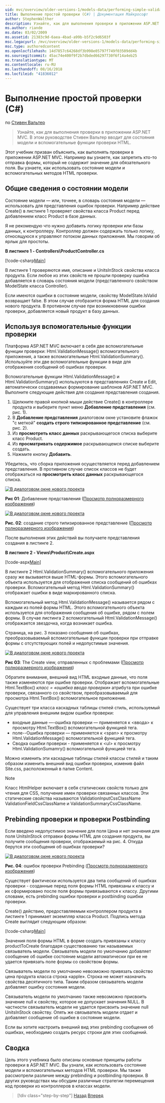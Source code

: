 ```yaml
---
uid: mvc/overview/older-versions-1/models-data/performing-simple-validation-cs
title: Выполнение простой проверки (C#) | Документация Майкрософт
author: StephenWalther
description: Узнайте, как для выполнения проверки в приложении ASP.NET MVC. В этом руководстве Стивен Вальтер вводит вы состояние модели, а также вспомогательные проверки HTML...
ms.author: riande
ms.date: 03/02/2009
ms.assetid: 21383c9d-6aea-4bad-a99b-b5f2c9d6503f
msc.legacyurl: /mvc/overview/older-versions-1/models-data/performing-simple-validation-cs
msc.type: authoredcontent
ms.openlocfilehash: 14d7857c64268df3b998e05797f749f03509dd4b
ms.sourcegitcommit: 45ac74e400f9f2b7dbded66297730f6f14a4eb25
ms.translationtype: MT
ms.contentlocale: ru-RU
ms.lasthandoff: 08/16/2018
ms.locfileid: "41836012"
---
```

<a name="performing-simple-validation-c"></a>Выполнение простой проверки (C#)
====================
по [Стивен Вальтер](https://github.com/StephenWalther)

> Узнайте, как для выполнения проверки в приложении ASP.NET MVC. В этом руководстве Стивен Вальтер вводит для состояния модели и вспомогательные функции проверки HTML.


Этот учебник призван объяснить, как выполнять проверки в приложении ASP.NET MVC. Например вы узнаете, как запретить кто-то отправка формы, который не содержит значение для обязательного поля. Вы узнаете, как использовать состояние модели и вспомогательных методов HTML проверки.

## <a name="understanding-model-state"></a>Общие сведения о состоянии модели

Состояние модели — или, точнее, в словарь состояния модели — использовать для представления ошибок проверки. Например действие Create() в листинге 1 проверяет свойства класса Product перед добавлением класс Product в базе данных.


Я не рекомендую что нужно добавить логику проверки или базы данных, к контроллеру. Контроллер должен содержать только логику, относящуюся к управляют потоком данных приложения. Мы говорим об ярлык для простоты.


**В листинге 1 - Controllers\ProductController.cs**

[!code-csharp[Main](performing-simple-validation-cs/samples/sample1.cs)]

В листинге 1 проверяются имя, описание и UnitsInStock свойства класса продукта. Если любое из этих свойств не прошли проверку ошибка добавляется в словарь состояния модели (представленного свойством ModelState класса Controller).

Если имеются ошибки в состояние модели, свойству ModelState.IsValid возвращает false. В этом случае отобразится форма HTML для создания нового продукта. В противном случае при возникновении ошибки проверки, добавляется новый продукт в базу данных.

## <a name="using-the-validation-helpers"></a>Используя вспомогательные функции проверки

Платформа ASP.NET MVC включает в себя две вспомогательные функции проверки: Html.ValidationMessage() вспомогательного приложения, а также вспомогательные Html.ValidationSummary(). Используйте эти две вспомогательные функции в виде для отображения сообщений об ошибках проверки.

Вспомогательные функции Html.ValidationMessage() и Html.ValidationSummary() используются в представлениях Create и Edit, автоматически создаваемых формирование шаблонов ASP.NET MVC. Выполните следующие действия для создания представления создания.

1. Щелкните правой кнопкой мыши действие Create() в контроллере продукта и выберите пункт меню **Добавление представления** (см. рис. 1).
2. В **Добавление представления** диалоговом окне установите флажок "с меткой" **создать строго типизированное представление** (см. рис. 2).
3. Из **просмотреть класс данных** раскрывающегося списка выберите класс Product.
4. Из **просматривать содержимое** раскрывающемся списке выберите создать.
5. Нажмите кнопку **Добавить**.


Убедитесь, что сборка приложения осуществляется перед добавлением представления. В противном случае список классов не будет отображаться на **просмотреть класс данных** раскрывающегося списка.


[![В диалоговом окне нового проекта](performing-simple-validation-cs/_static/image1.jpg)](performing-simple-validation-cs/_static/image1.png)

**Рис 01**: Добавление представления ([Просмотр полноразмерного изображения](performing-simple-validation-cs/_static/image2.png))


[![В диалоговом окне нового проекта](performing-simple-validation-cs/_static/image2.jpg)](performing-simple-validation-cs/_static/image3.png)

**Рис. 02**: создание строго типизированное представление ([Просмотр полноразмерного изображения](performing-simple-validation-cs/_static/image4.png))


После выполнения этих действий вы получаете представления создания в листинге 2.

**В листинге 2 - Views\Product\Create.aspx**

[!code-aspx[Main](performing-simple-validation-cs/samples/sample2.aspx)]

В листинге 2 Html.ValidationSummary() вспомогательного приложения сразу же вызывается выше HTML-формы. Этого вспомогательного объекта используется для отображения списка сообщений об ошибках проверки. Вспомогательный метод Html.ValidationSummary() отображает ошибки в виде маркированного списка.

Вспомогательный метод Html.ValidationMessage() называется рядом с каждым из полей формы HTML. Этого вспомогательного объекта используется для отображения сообщения об ошибке, рядом с полем формы. В случае листинга 2 вспомогательный Html.ValidationMessage() отображается звездочка, когда возникает ошибка.

Страница, на рис. 3 показано сообщения об ошибках, преобразовываемый вспомогательные функции проверки при отправке формы с отсутствующих полей и недопустимые значения.


[![В диалоговом окне нового проекта](performing-simple-validation-cs/_static/image3.jpg)](performing-simple-validation-cs/_static/image5.png)

**Рис 03**: The Create view, отправленных с проблемами ([Просмотр полноразмерного изображения](performing-simple-validation-cs/_static/image6.png))


Обратите внимание, внешний вид HTML входные данные, что поля также изменяются при ошибке проверки. Отображает вспомогательные Html.TextBox() *класс = «ошибка ввода проверки»* атрибута при ошибке проверки, связанного со свойством, преобразовываемый для просмотра Html.TextBox() вспомогательное приложение.

Существует три класса каскадных таблицы стилей стиль, используемый для управления внешним видом ошибки проверки:

- входные данные —-ошибка проверки — применяется к &lt;ввода&gt; к просмотру Html.TextBox() вспомогательной функцией тега.
- поле--Ошибка проверки — применяется к &lt;span&gt; к просмотру Html.ValidationMessage() вспомогательной функцией тега.
- Сводка ошибки проверки - применяется к &lt;ul&gt; к просмотру Html.ValidationSumamry() вспомогательной функцией тега.

Можно изменить эти каскадные таблицы стилей классы стилей и таким образом изменить внешний вид ошибки проверки, изменив файл Site.css, расположенный в папке Content.

> [!NOTE] 
> 
> Класс HtmlHelper включает в себя статических свойств только для чтения для CSS, получение имен проверки связанных классов. Эти статические свойства называются ValidationInputCssClassName ValidationFieldCssClassName и ValidationSummaryCssClassName.


## <a name="prebinding-validation-and-postbinding-validation"></a>Prebinding проверки и проверки Postbinding

Если введено недопустимое значение для поля Цена и нет значения для поля UnitsInStock отправки формы HTML для создания продукта, вы получите сообщения проверки, отображаемый на рис. 4. Откуда берутся эти сообщения об ошибках проверки?


[![В диалоговом окне нового проекта](performing-simple-validation-cs/_static/image4.jpg)](performing-simple-validation-cs/_static/image7.png)

**Рис. 04**: ошибок проверки Prebinding ([Просмотр полноразмерного изображения](performing-simple-validation-cs/_static/image8.png))


Существует фактически используется два типа сообщений об ошибках проверки - созданные перед поля формы HTML привязаны к классу и их сформировано после поля формы привязываются к классу. Другими словами, есть prebinding ошибки проверки и postbinding ошибки проверки.

Create() действию, предоставляемым контроллером продукта в листинге 1 принимает экземпляр класса Product. Подпись метода Create выглядит следующим образом:

[!code-csharp[Main](performing-simple-validation-cs/samples/sample3.cs)]

Значения поля формы HTML в форме создать привязаны к классу productToCreate благодаря существованию так называемых связыватель модели. Связыватель модели по умолчанию добавляет сообщение об ошибке состояние модели автоматически при ее не удается привязать поле формы со свойством формы.

Связыватель модели по умолчанию невозможно привязать свойство цена продукта класса строка «apple». Строка не может назначить свойства десятичного типа. Таким образом связыватель модели добавляет ошибку состояния модели.

Связыватель модели по умолчанию также невозможно присвоить значение null к свойству, которое не допускает значения NULL. В частности связыватель модели не удается присвоить значение null UnitsInStock свойству. Опять же связыватель модели отдает и добавляет сообщение об ошибке в состояние модели.

Если вы хотите настроить внешний вид этих prebinding сообщения об ошибках, необходимо создать ресурс строки для этих сообщений.

## <a name="summary"></a>Сводка

Цель этого учебника было описаны основные принципы работы проверки в ASP.NET MVC. Вы узнали, как использовать состояние модели и вспомогательных методов HTML проверки. Мы также рассмотрели различие между prebinding и postbinding проверки. В других руководствах мы обсудим различные стратегии перемещения код проверки из контроллеров в классах модели.

> [!div class="step-by-step"]
> [Назад](displaying-a-table-of-database-data-cs.md)
> [Вперед](validating-with-the-idataerrorinfo-interface-cs.md)
